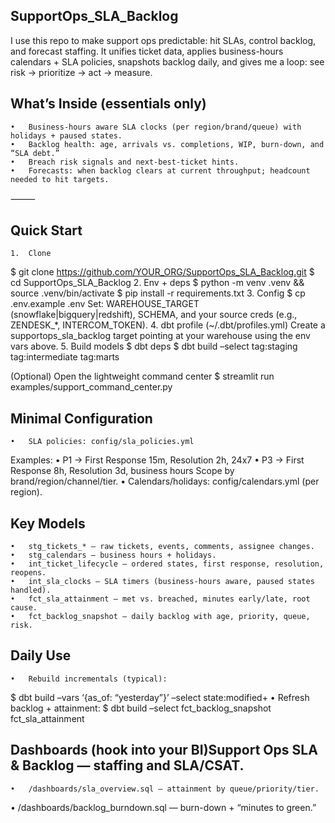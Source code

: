 ## SupportOps_SLA_Backlog

I use this repo to make support ops predictable: hit SLAs, control backlog, and forecast staffing. It unifies ticket data, applies business-hours calendars + SLA policies, snapshots backlog daily, and gives me a loop: see risk → prioritize → act → measure.



## What’s Inside (essentials only)
	•	Business-hours aware SLA clocks (per region/brand/queue) with holidays + paused states.
	•	Backlog health: age, arrivals vs. completions, WIP, burn-down, and “SLA debt.”
	•	Breach risk signals and next-best-ticket hints.
	•	Forecasts: when backlog clears at current throughput; headcount needed to hit targets.

⸻

## Quick Start
	1.	Clone
$ git clone https://github.com/YOUR_ORG/SupportOps_SLA_Backlog.git
$ cd SupportOps_SLA_Backlog
	2.	Env + deps
$ python -m venv .venv && source .venv/bin/activate
$ pip install -r requirements.txt
	3.	Config
$ cp .env.example .env
Set: WAREHOUSE_TARGET (snowflake|bigquery|redshift), SCHEMA, and your source creds (e.g., ZENDESK_*, INTERCOM_TOKEN).
	4.	dbt profile (~/.dbt/profiles.yml)
Create a supportops_sla_backlog target pointing at your warehouse using the env vars above.
	5.	Build models
$ dbt deps
$ dbt build –select tag:staging tag:intermediate tag:marts

(Optional) Open the lightweight command center
$ streamlit run examples/support_command_center.py



## Minimal Configuration
	•	SLA policies: config/sla_policies.yml
Examples:
	•	P1 → First Response 15m, Resolution 2h, 24x7
	•	P3 → First Response 8h, Resolution 3d, business hours
Scope by brand/region/channel/tier.
	•	Calendars/holidays: config/calendars.yml (per region).



## Key Models
	•	stg_tickets_* — raw tickets, events, comments, assignee changes.
	•	stg_calendars — business hours + holidays.
	•	int_ticket_lifecycle — ordered states, first response, resolution, reopens.
	•	int_sla_clocks — SLA timers (business-hours aware, paused states handled).
	•	fct_sla_attainment — met vs. breached, minutes early/late, root cause.
	•	fct_backlog_snapshot — daily backlog with age, priority, queue, risk.


## Daily Use
	•	Rebuild incrementals (typical):
$ dbt build –vars ‘{as_of: “yesterday”}’ –select state:modified+
	•	Refresh backlog + attainment:
$ dbt build –select fct_backlog_snapshot fct_sla_attainment



## Dashboards (hook into your BI)Support Ops SLA & Backlog — staffing and SLA/CSAT.
	•	/dashboards/sla_overview.sql — attainment by queue/priority/tier.
  •	/dashboards/backlog_burndown.sql — burn-down + “minutes to green.”
